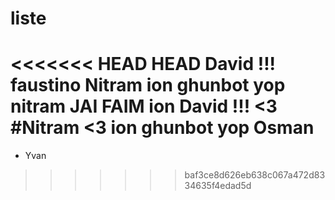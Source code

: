 # liste

<<<<<<< HEAD
HEAD
David !!!
faustino
Nitram
ion
ghunbot
yop
nitram   JAI FAIM
ion
David !!! <3
#Nitram <3
ion
ghunbot
yop
Osman
=======
* Yvan
>>>>>>> baf3ce8d626eb638c067a472d8334635f4edad5d
